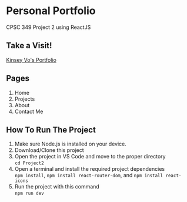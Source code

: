 # Personal Portfolio
CPSC 349 Project 2 using ReactJS

## Take a Visit!
<a href="https://portfolio-kinsey-vos-projects.vercel.app/" title="Kinsey Vo Portfolio">Kinsey Vo's Portfolio</a>

## Pages
1) Home
2) Projects
3) About
4) Contact Me

## How To Run The Project
1) Make sure Node.js is installed on your device.
2) Download/Clone this project
3) Open the project in VS Code and move to the proper directory<br />
```cd Project2```
5) Open a terminal and install the required project dependencies<br />
```npm install```, ```npm install react-router-dom```, and ```npm install react-icons```
6) Run the project with this command<br />
```npm run dev```
